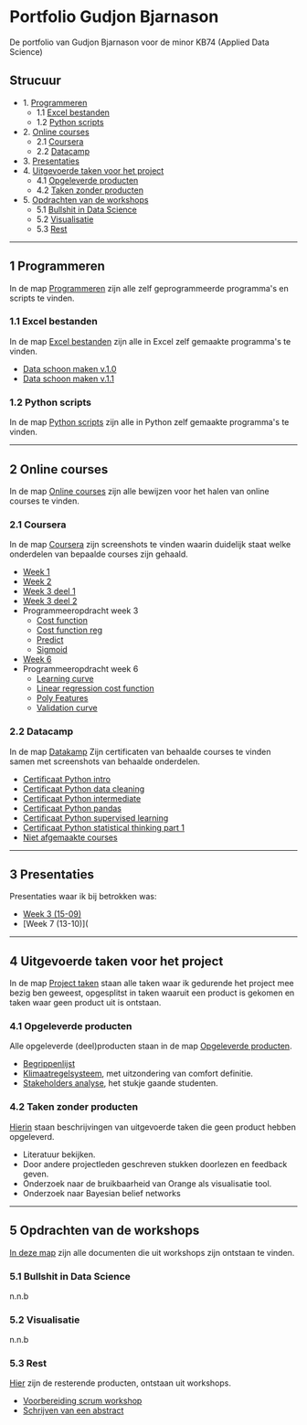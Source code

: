 # Portfolio Gudjon Bjarnason
De portfolio van Gudjon Bjarnason voor de minor KB74 (Applied Data Science)

## Strucuur
* 1\. [Programmeren](#Programmeren)
    * 1.1 [Excel bestanden](#Excel)
    * 1.2 [Python scripts](#Python)
* 2\. [Online courses](#Online_courses)
    * 2.1 [Coursera](#Coursera)
    * 2.2 [Datacamp](#Datacamp)
* 3\. [Presentaties](#Presentaties)  
* 4\. [Uitgevoerde taken voor het project](#Taken_project)
    * 4.1 [Opgeleverde producten](#Producten)
    * 4.2 [Taken zonder producten](#Geen_producten)
* 5\. [Opdrachten van de workshops](#Opdrachten_workshops)  
    * 5.1 [Bullshit in Data Science](#Bullshit)  
    * 5.2 [Visualisatie](#Visualisatie)
    * 5.3 [Rest](#Rest)
  
---	
  
## 1 Programmeren <a name="Programmeren"></a>
In de map [Programmeren](https://github.com/gaui74/Portfolio/tree/master/Programmeren) zijn alle zelf geprogrammeerde programma's en scripts te vinden.

### 1.1 Excel bestanden<a name="Excel"></a>
In de map [Excel bestanden](https://github.com/gaui74/Portfolio/tree/master/Programmeren/Excel%20bestanden) zijn alle in Excel zelf gemaakte programma's te vinden.
* [Data schoon maken v.1.0](https://docs.google.com/spreadsheets/d/1-uwaL5oCXaakGuihwC1bGEomSUFVIHFWiFsbEjyPR0Y/edit#gid=999407174)
* [Data schoon maken v.1.1](https://docs.google.com/spreadsheets/d/1yL-Ziw4UTr67MxjY5A92hZEUczIFZIhhrfSVIfVa1fA/edit#gid=764676204)

### 1.2 Python scripts <a name="Python"></a>
In de map [Python scripts](https://github.com/gaui74/Portfolio/tree/master/Programmeren/Python%20scripts) zijn alle in Python zelf gemaakte programma's te vinden.
  
---

## 2 Online courses <a name="Online_courses"></a>
In de map [Online courses](https://github.com/gaui74/Portfolio/tree/master/Online%20courses) zijn alle bewijzen voor het halen van online courses te vinden.

### 2.1 Coursera <a name="Coursera"></a>
In de map [Coursera](https://github.com/gaui74/Portfolio/tree/master/Online%20courses/Coursera) zijn screenshots te vinden waarin duidelijk staat welke onderdelen van bepaalde courses zijn gehaald.
* [Week 1](https://github.com/gaui74/Portfolio/blob/master/Online%20courses/Coursera/Week1.PNG)
* [Week 2](https://github.com/gaui74/Portfolio/blob/master/Online%20courses/Coursera/Week2.PNG)
* [Week 3 deel 1](https://github.com/gaui74/Portfolio/blob/master/Online%20courses/Coursera/Week3_deel1.PNG)
* [Week 3 deel 2](https://github.com/gaui74/Portfolio/blob/master/Online%20courses/Coursera/Week3_deel2.PNG)
* Programmeeropdracht week 3
   * [Cost function](https://github.com/gaui74/Portfolio/blob/master/Online%20courses/Coursera/costFunction.m)
   * [Cost function reg](https://github.com/gaui74/Portfolio/blob/master/Online%20courses/Coursera/costFunctionReg.m)
   * [Predict](https://github.com/gaui74/Portfolio/blob/master/Online%20courses/Coursera/predict.m)
   * [Sigmoid](https://github.com/gaui74/Portfolio/blob/master/Online%20courses/Coursera/sigmoid.m)
* [Week 6](https://github.com/gaui74/Portfolio/blob/master/Online%20courses/Coursera/Week6.PNG)
* Programmeeropdracht week 6
   * [Learning curve](https://github.com/gaui74/Portfolio/blob/master/Online%20courses/Coursera/learningCurve.m)
   * [Linear regression cost function](https://github.com/gaui74/Portfolio/blob/master/Online%20courses/Coursera/linearRegCostFunction.m)
   * [Poly Features](https://github.com/gaui74/Portfolio/blob/master/Online%20courses/Coursera/polyFeatures.m)
   * [Validation curve](https://github.com/gaui74/Portfolio/blob/master/Online%20courses/Coursera/validationCurve.m)


### 2.2 Datacamp <a name="Datacamp"></a>
In de map [Datakamp](https://github.com/gaui74/Portfolio/tree/master/Online%20courses/Datacamp) Zijn certificaten van behaalde courses te vinden samen met screenshots van behaalde onderdelen.
* [Certificaat Python intro](https://github.com/gaui74/Portfolio/blob/master/Online%20courses/Datacamp/certificate_Intro_py.pdf)
* [Certificaat Python data cleaning](https://github.com/gaui74/Portfolio/blob/master/Online%20courses/Datacamp/certificate_clean_py.pdf)
* [Certificaat Python intermediate](https://github.com/gaui74/Portfolio/blob/master/Online%20courses/Datacamp/certificate_inter_py.pdf)
* [Certificaat Python pandas](https://github.com/gaui74/Portfolio/blob/master/Online%20courses/Datacamp/certificate_pandas_py.pdf)
* [Certificaat Python supervised learning](https://github.com/gaui74/Portfolio/blob/master/Online%20courses/Datacamp/certificate_scikit_py.pdf)
* [Certificaat Python statistical thinking part 1](https://github.com/gaui74/Portfolio/blob/master/Online%20courses/Datacamp/certificate_stat1_py.pdf)
* [Niet afgemaakte courses](https://github.com/gaui74/Portfolio/blob/master/Online%20courses/Datacamp/Onafgemaakte_datakamp_courses.PNG)

--- 
 
## 3 Presentaties <a name="Presentaties"></a>
Presentaties waar ik bij betrokken was:
* [Week 3 (15-09)](https://github.com/gaui74/Portfolio/blob/master/Presentaties/Presentatie%2009-15.pptx?raw=true)
* [Week 7 (13-10)](

  
---
  
## 4 Uitgevoerde taken voor het project <a name="Taken_project"></a>
In de map [Project taken](https://github.com/gaui74/Portfolio/tree/master/Project%20taken) staan alle taken waar ik gedurende het project mee bezig ben geweest, opgesplitst in taken waaruit een product is gekomen en taken waar geen product uit is ontstaan.

### 4.1 Opgeleverde producten <a name="Producten"></a>
Alle opgeleverde (deel)producten staan in de map [Opgeleverde producten](https://github.com/gaui74/Portfolio/tree/master/Project%20taken/Opgeleverde%20producten).
* [Begrippenlijst](https://github.com/gaui74/Portfolio/blob/master/Project%20taken/Opgeleverde%20producten/Begrippenlijst.docx)
* [Klimaatregelsysteem](https://github.com/gaui74/Portfolio/blob/master/Project%20taken/Opgeleverde%20producten/Klimaatregelsysteem%20HHS.docx), met uitzondering van comfort definitie.
* [Stakeholders analyse](https://docs.google.com/document/d/1_ye6ioAlbb7o5IaEB9R8WoXjYITNqxEaVof3VodFhtA/edit#heading=h.urxaz0w255z4), het stukje gaande studenten.

### 4.2 Taken zonder producten <a name="Geen_producten"></a>
[Hierin](https://github.com/gaui74/Portfolio/tree/master/Project%20taken/Taken%20zonder%20producten) staan beschrijvingen van uitgevoerde taken die geen product hebben opgeleverd.
* Literatuur bekijken.
* Door andere projectleden geschreven stukken doorlezen en feedback geven.
* Onderzoek naar de bruikbaarheid van Orange als visualisatie tool.
* Onderzoek naar Bayesian belief networks

---
  
## 5 Opdrachten van de workshops <a name="Opdrachten_workshops"></a>
[In deze map](https://github.com/gaui74/Portfolio/tree/master/Workshops) zijn alle documenten die uit workshops zijn ontstaan te vinden.

### 5.1 Bullshit in Data Science <a name="Bullshit"></a>
n.n.b   

### 5.2 Visualisatie <a name="Visualisatie"></a>
n.n.b    

### 5.3 Rest <a name="Rest"></a>
[Hier](https://github.com/gaui74/Portfolio/tree/master/Workshops/Rest) zijn de resterende producten, ontstaan uit workshops.
* [Voorbereiding scrum workshop](https://github.com/gaui74/Portfolio/blob/master/Workshops/Rest/Scrum.docx)
* [Schrijven van een abstract](https://github.com/gaui74/Portfolio/blob/master/Workshops/Rest/Format%20-%20Schrijven%20van%20een%20abstract%20(1).docx)
